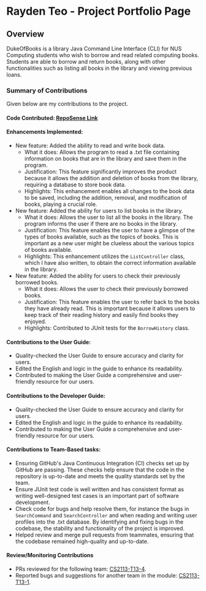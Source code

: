 # Rayden Teo - Project Portfolio Page

## Overview
DukeOfBooks is a library Java Command Line Interface (CLI) for NUS Computing students who wish to borrow and read related computing books. Students are able to borrow and return books, along with other functionalities such as listing all books in the library and viewing previous loans.

### Summary of Contributions
Given below are my contributions to the project.

#### Code Contributed: [RepoSense Link](https://nus-cs2113-ay2223s2.github.io/tp-dashboard/?search=&sort=groupTitle&sortWithin=title&timeframe=commit&mergegroup=&groupSelect=groupByRepos&breakdown=true&checkedFileTypes=docs~functional-code~test-code~other&since=2023-02-17&tabOpen=true&tabType=authorship&tabAuthor=raydent30&tabRepo=AY2223S2-CS2113-F10-4%2Ftp%5Bmaster%5D&authorshipIsMergeGroup=false&authorshipFileTypes=docs~functional-code~test-code&authorshipIsBinaryFileTypeChecked=false&authorshipIsIgnoredFilesChecked=false)

#### Enhancements Implemented:
* New feature: Added the ability to read and write book data.
  * What it does: Allows the program to read a .txt file containing information on books that are in the library and save them in the program.
  * Justification: This feature significantly improves the product because it allows the addition and deletion of books from the library, requiring a database to store book data.
  * Highlights: This enhancement enables all changes to the book data to be saved, including the addition, removal, and modification of books, playing a crucial role.
* New feature: Added the ability for users to list books in the library.
  * What it does: Allows the user to list all the books in the library. The program informs the user if there are no books in the library.
  * Justification: This feature enables the user to have a glimpse of the types of books available, such as the topics of books. This is important as a new user might be clueless about the various topics of books available.
  * Highlights: This enhancement utilizes the `ListController` class, which I have also written, to obtain the correct information available in the library.
* New feature: Added the ability for users to check their previously borrowed books.
  * What it does: Allows the user to check their previously borrowed books.
  * Justification: This feature enables the user to refer back to the books they have already read. This is important because it allows users to keep track of their reading history and easily find books they enjoyed.
  * Highlights: Contributed to JUnit tests for the `BorrowHistory` class.

#### Contributions to the User Guide:
* Quality-checked the User Guide to ensure accuracy and clarity for users. 
* Edited the English and logic in the guide to enhance its readability. 
* Contributed to making the User Guide a comprehensive and user-friendly resource for our users.

#### Contributions to the Developer Guide:
* Quality-checked the User Guide to ensure accuracy and clarity for users.
* Edited the English and logic in the guide to enhance its readability.
* Contributed to making the User Guide a comprehensive and user-friendly resource for our users.

#### Contributions to Team-Based tasks:
* Ensuring GitHub's Java Continuous Integration (CI) checks set up by GitHub are passing. These checks help ensure that the code in the repository is up-to-date and meets the quality standards set by the team.
* Ensure JUnit test code is well written and has consistent format as writing well-designed test cases is an important part of software development.
* Check code for bugs and help resolve them, for instance the bugs in `SearchCommand` and `SearchController` and when reading and writing user profiles into the .txt database. By identifying and fixing bugs in the codebase, the stability and functionality of the project is improved.
* Helped review and merge pull requests from teammates, ensuring that the codebase remained high-quality and up-to-date.


#### Review/Monitoring Contributions
* PRs reviewed for the following team: [CS2113-T13-4](https://github.com/nus-cs2113-AY2223S2/tp/pull/3).
* Reported bugs and suggestions for another team in the module: [CS2113-T13-1](https://github.com/raydent30/ped/issues).
